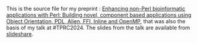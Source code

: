 This is the source file for my preprint : [Enhancing non-Perl bioinformatic applications with Perl: Building novel, component based applications using Object Orientation, PDL, Alien, FFI, Inline and OpenMP](https://arxiv.org/abs/2406.10271),
that was also the basis of my talk at #TPRC2024. The slides from the talk are available from  [slideshare](https://www.slideshare.net/slideshow/enhancing-non-perl-bioinformatic-applications-with-perl/269925371). 
